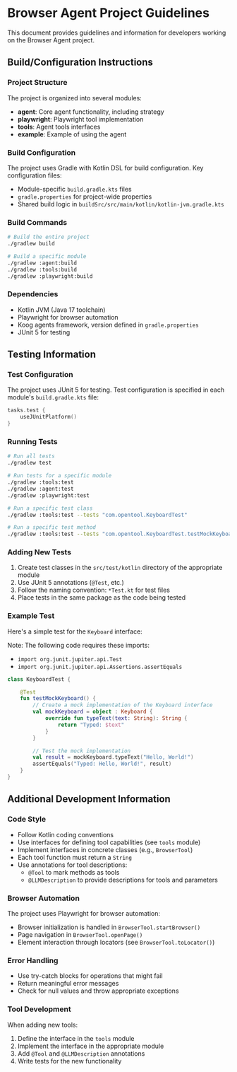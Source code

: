 # Browser Agent Project Guidelines

This document provides guidelines and information for developers working on the Browser Agent project.

## Build/Configuration Instructions

### Project Structure

The project is organized into several modules:

- **agent**: Core agent functionality, including strategy
- **playwright**: Playwright tool implementation
- **tools**: Agent tools interfaces
- **example**: Example of using the agent

### Build Configuration

The project uses Gradle with Kotlin DSL for build configuration. Key configuration files:

- Module-specific `build.gradle.kts` files
- `gradle.properties` for project-wide properties
- Shared build logic in `buildSrc/src/main/kotlin/kotlin-jvm.gradle.kts`

### Build Commands

```bash
# Build the entire project
./gradlew build

# Build a specific module
./gradlew :agent:build
./gradlew :tools:build
./gradlew :playwright:build
```

### Dependencies

- Kotlin JVM (Java 17 toolchain)
- Playwright for browser automation
- Koog agents framework, version defined in `gradle.properties`
- JUnit 5 for testing

## Testing Information

### Test Configuration

The project uses JUnit 5 for testing. Test configuration is specified in each module's `build.gradle.kts` file:

```kotlin
tasks.test {
    useJUnitPlatform()
}
```

### Running Tests

```bash
# Run all tests
./gradlew test

# Run tests for a specific module
./gradlew :tools:test
./gradlew :agent:test
./gradlew :playwright:test

# Run a specific test class
./gradlew :tools:test --tests "com.opentool.KeyboardTest"

# Run a specific test method
./gradlew :tools:test --tests "com.opentool.KeyboardTest.testMockKeyboard"
```

### Adding New Tests

1. Create test classes in the `src/test/kotlin` directory of the appropriate module
2. Use JUnit 5 annotations (`@Test`, etc.)
3. Follow the naming convention: `*Test.kt` for test files
4. Place tests in the same package as the code being tested

### Example Test

Here's a simple test for the `Keyboard` interface:

Note: The following code requires these imports:

- `import org.junit.jupiter.api.Test`
- `import org.junit.jupiter.api.Assertions.assertEquals`

```kotlin
class KeyboardTest {

    @Test
    fun testMockKeyboard() {
        // Create a mock implementation of the Keyboard interface
        val mockKeyboard = object : Keyboard {
            override fun typeText(text: String): String {
                return "Typed: $text"
            }
        }

        // Test the mock implementation
        val result = mockKeyboard.typeText("Hello, World!")
        assertEquals("Typed: Hello, World!", result)
    }
}
```

## Additional Development Information

### Code Style

- Follow Kotlin coding conventions
- Use interfaces for defining tool capabilities (see `tools` module)
- Implement interfaces in concrete classes (e.g., `BrowserTool`)
- Each tool function must return a `String`
- Use annotations for tool descriptions:
    - `@Tool` to mark methods as tools
    - `@LLMDescription` to provide descriptions for tools and parameters

### Browser Automation

The project uses Playwright for browser automation:

- Browser initialization is handled in `BrowserTool.startBrowser()`
- Page navigation in `BrowserTool.openPage()`
- Element interaction through locators (see `BrowserTool.toLocator()`)

### Error Handling

- Use try-catch blocks for operations that might fail
- Return meaningful error messages
- Check for null values and throw appropriate exceptions

### Tool Development

When adding new tools:

1. Define the interface in the `tools` module
2. Implement the interface in the appropriate module
3. Add `@Tool` and `@LLMDescription` annotations
4. Write tests for the new functionality
